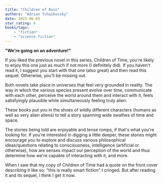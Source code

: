 ```yaml
---
title: "Children of Ruin"
authors: "Adrian Tchaikovsky"
date: 2023-06-03
star_rating: 4
books/tags:
    - "fiction"
    - "science fiction"
---
```

**"We're going on an adventure!"**

If you liked the previous novel in this series, Children of Time, you're likely to enjoy this one just as much if not more (I definitely did). If you haven't read it, I suggest you start with that one (also great) and then read this sequel. Otherwise, you'll be missing out.

<!--more-->

Both novels take place in universes that feel very grounded in reality. The way in which the various species present evolve over time, communicate with each other, perceive the world around them and interact with it, feels satisfyingly plausible while simultaneously feeling truly alien.

These books put you in the shoes of wildly different characters (humans as well as very alien aliens) to tell a story spanning wide swathes of time and space.

The stories being told are enjoyable and tense romps, if that's what you're looking for. If you're interested in digging a little deeper, these stories might encourage you to explore and discuss various philosophical ideas/questions relating to consciousness, intelligence (artificial or otherwise), how are senses impact our perception of the world and thus determine how we're capable of interacting with it, and more.

When I saw that my copy of Children of Time had a quote on the front cover describing it like so: "this is really smart fiction" I cringed. But after reading it and its sequel, I think I get it now.